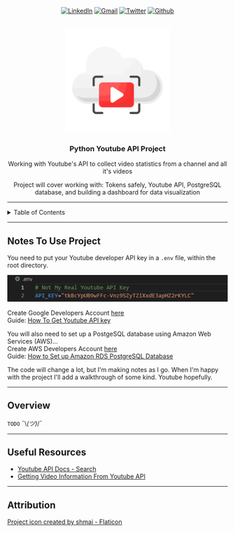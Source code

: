 <!-- Readme for https://github.com/SciWilro/Python_Youtube_API -->
<a name="readme-top"></a>

<div align="center">
    
[![LinkedIn][linkedin-shield]][linkedin-url]
[![Gmail][gmail-shield]][gmail-url]
[![Twitter][twitter-shield]][twitter-url]
[![Github][github-shield]][github-url]
</div>

<br/>

<div align="center">
    <a href="https://github.com/sciwilro/Python_Youtube_API">
        <img src="images/logo.png" alt="Logo" width="240" height="240">
    </a>

<h3 align="center">Python Youtube API Project</h3>

<p align="center">Working with Youtube's API to collect video statistics from a channel and all it's videos</p>

<p align="center">Project will cover working with: Tokens safely, Youtube API, PostgreSQL database, and building a dashboard for data visualization</p>

</div>

---

<!-- TABLE OF CONTENTS -->
<details>
    <summary>Table of Contents</summary>
    <ul>
        <li><a href="#notes-to-use-project">Getting Started</a></li>
        <li><a href="#overview">Overview</a></li>
        <li><a href="#useful-resources">Useful Resources</a></li>
        <li><a href="#attribution">Attribution</a></li>
    </ul>
</details>

---

## Notes To Use Project

You need to put your Youtube developer API key in a `.env` file, within the root directory.

![This is not a working API key - Get your own one](images/screenshot_01-fake_api_key.PNG)

Create Google Developers Account [here][youtube-api-create]  
Guide: [How To Get Youtube API key][youtube-api-guide]  

You will also need to set up a PostgeSQL database using Amazon Web Services (AWS)...  
Create AWS Developers Account [here][aws-create]  
Guide: [How to Set up Amazon RDS PostgreSQL Database][aws-guide]  

The code will change a lot, but I'm making notes as I go. When I'm happy with the project I'll add a walkthrough of some kind. Youtube hopefully.

---

## Overview

`TODO` ¯\\_(ツ)_/¯

---

## Useful Resources

<div>
    <ul>
        <li><a href="https://developers.google.com/youtube/v3/docs/search">Youtube API Docs - Search</a></li>
        <li><a href="https://jingwen-z.github.io/how-to-get-a-youtube-video-information-with-youtube-data-api-by-python/">Getting Video Information From Youtube API</a></li>
    </ul>
    
</div>

---

## Attribution

<a href="https://www.flaticon.com/free-icon/streaming_5182983" title="api icon on Flaticon.com">Project icon created by shmai - Flaticon</a>





<!-- MARKDOWN LINKS & IMAGES -->
<!-- https://www.markdownguide.org/basic-syntax/#reference-style-links -->

<!-- Badges: https://dev.to/envoy_/150-badges-for-github-pnk -->
[linkedin-shield]: https://img.shields.io/badge/LinkedIn-0077B5?style=for-the-badge&logo=linkedin&logoColor=white
[linkedin-url]: https://linkedin.com/in/sciwilro
[github-shield]: https://img.shields.io/badge/GitHub-100000?style=for-the-badge&logo=github&logoColor=white
[github-url]: https://github.com/SciWilro
[gmail-shield]: https://img.shields.io/badge/Gmail-D14836?style=for-the-badge&logo=gmail&logoColor=white
[gmail-url]: mailto:mr.wilro@gmail.com
[twitter-shield]: https://img.shields.io/badge/Twitter-1DA1F2?style=for-the-badge&logo=twitter&logoColor=white
[twitter-url]: https://twitter.com/The_Wilro

<!-- Links -->
[youtube-api-create]: https://developers.google.com/
[youtube-api-guide]: https://www.slickremix.com/docs/get-api-key-for-youtube/
[aws-create]: https://aws.amazon.com/premiumsupport/knowledge-center/create-and-activate-aws-account/
[aws-guide]: https://adamtheautomator.com/rds-postgres/